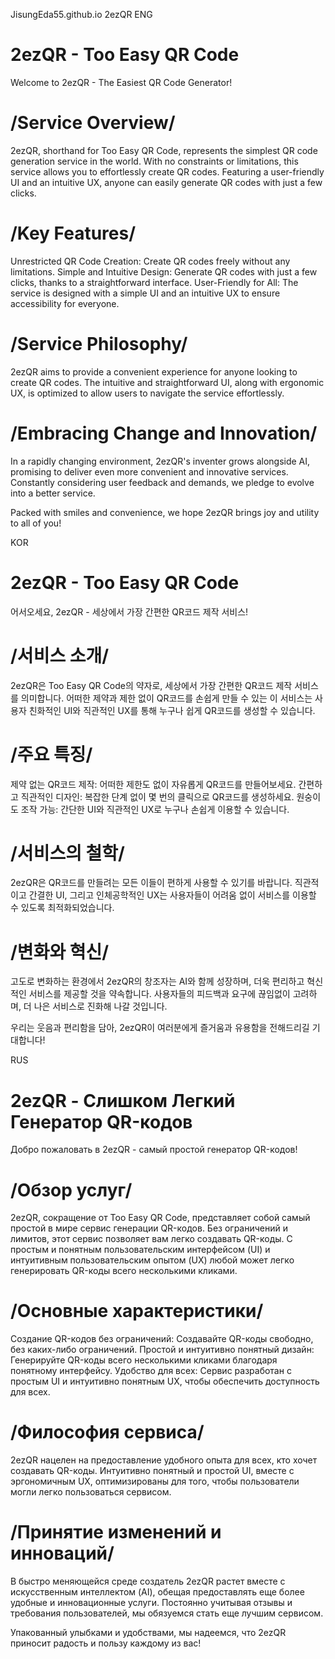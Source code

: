 JisungEda55.github.io 2ezQR
ENG
# 2ezQR - Too Easy QR Code

Welcome to 2ezQR - The Easiest QR Code Generator!

# /Service Overview/
2ezQR, shorthand for Too Easy QR Code, represents the simplest QR code generation service in the world. 
With no constraints or limitations, this service allows you to effortlessly create QR codes. 
Featuring a user-friendly UI and an intuitive UX, anyone can easily generate QR codes with just a few clicks.

# /Key Features/
Unrestricted QR Code Creation: Create QR codes freely without any limitations.
Simple and Intuitive Design: Generate QR codes with just a few clicks, thanks to a straightforward interface.
User-Friendly for All: The service is designed with a simple UI and an intuitive UX to ensure accessibility for everyone.

# /Service Philosophy/
2ezQR aims to provide a convenient experience for anyone looking to create QR codes.
The intuitive and straightforward UI, along with ergonomic UX, is optimized to allow users to navigate the service effortlessly.

# /Embracing Change and Innovation/
In a rapidly changing environment, 2ezQR's inventer grows alongside AI, promising to deliver even more convenient and innovative services. 
Constantly considering user feedback and demands, we pledge to evolve into a better service.

Packed with smiles and convenience, we hope 2ezQR brings joy and utility to all of you!


KOR
# 2ezQR - Too Easy QR Code

어서오세요, 2ezQR - 세상에서 가장 간편한 QR코드 제작 서비스!

# /서비스 소개/
2ezQR은 Too Easy QR Code의 약자로, 세상에서 가장 간편한 QR코드 제작 서비스를 의미합니다. 
어떠한 제약과 제한 없이 QR코드를 손쉽게 만들 수 있는 이 서비스는 사용자 친화적인 UI와 직관적인 UX를 통해 누구나 쉽게 QR코드를 생성할 수 있습니다.

# /주요 특징/
제약 없는 QR코드 제작: 어떠한 제한도 없이 자유롭게 QR코드를 만들어보세요.
간편하고 직관적인 디자인: 복잡한 단계 없이 몇 번의 클릭으로 QR코드를 생성하세요.
원숭이도 조작 가능: 간단한 UI와 직관적인 UX로 누구나 손쉽게 이용할 수 있습니다.

# /서비스의 철학/
2ezQR은 QR코드를 만들려는 모든 이들이 편하게 사용할 수 있기를 바랍니다. 
직관적이고 간결한 UI, 그리고 인체공학적인 UX는 사용자들이 어려움 없이 서비스를 이용할 수 있도록 최적화되었습니다.

# /변화와 혁신/
고도로 변화하는 환경에서 2ezQR의 창조자는 AI와 함께 성장하며, 더욱 편리하고 혁신적인 서비스를 제공할 것을 약속합니다. 사용자들의 피드백과 요구에 끊임없이 고려하며, 더 나은 서비스로 진화해 나갈 것입니다.

우리는 웃음과 편리함을 담아, 2ezQR이 여러분에게 즐거움과 유용함을 전해드리길 기대합니다!


RUS
# 2ezQR - Слишком Легкий Генератор QR-кодов

Добро пожаловать в 2ezQR - самый простой генератор QR-кодов!

# /Обзор услуг/
2ezQR, сокращение от Too Easy QR Code, представляет собой самый простой в мире сервис генерации QR-кодов.
Без ограничений и лимитов, этот сервис позволяет вам легко создавать QR-коды.
С простым и понятным пользовательским интерфейсом (UI) и интуитивным пользовательским опытом (UX) любой может легко генерировать QR-коды всего несколькими кликами.

# /Основные характеристики/
Создание QR-кодов без ограничений: Создавайте QR-коды свободно, без каких-либо ограничений.
Простой и интуитивно понятный дизайн: Генерируйте QR-коды всего несколькими кликами благодаря понятному интерфейсу.
Удобство для всех: Сервис разработан с простым UI и интуитивно понятным UX, чтобы обеспечить доступность для всех.

# /Философия сервиса/
2ezQR нацелен на предоставление удобного опыта для всех, кто хочет создавать QR-коды.
Интуитивно понятный и простой UI, вместе с эргономичным UX, оптимизированы для того, чтобы пользователи могли легко пользоваться сервисом.

# /Принятие изменений и инноваций/
В быстро меняющейся среде создатель 2ezQR растет вместе с искусственным интеллектом (AI), обещая предоставлять еще более удобные и инновационные услуги.
Постоянно учитывая отзывы и требования пользователей, мы обязуемся стать еще лучшим сервисом.

Упакованный улыбками и удобствами, мы надеемся, что 2ezQR приносит радость и пользу каждому из вас!
